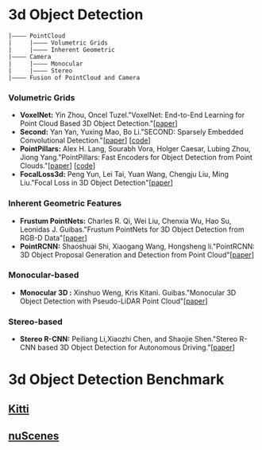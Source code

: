 # 3d Object Detection
```
|———— PointCloud 
|     |———— Volumetric Grids
|     |———— Inherent Geometric
|———— Camera
|     |———— Monocular 
|     |———— Stereo
|———— Fusion of PointCloud and Camera
```
### Volumetric Grids
* **VoxelNet:** Yin Zhou, Oncel Tuzel."VoxelNet: End-to-End Learning for Point Cloud Based 3D Object Detection."[[paper](https://arxiv.org/pdf/1711.06396.pdf)]
* **Second:** Yan Yan, Yuxing Mao, Bo Li."SECOND: Sparsely Embedded Convolutional Detection."[[paper](https://pdfs.semanticscholar.org/5125/a16039cabc6320c908a4764f32596e018ad3.pdf)] [[code](https://github.com/traveller59/second.pytorch)]
* **PointPillars:** Alex H. Lang, Sourabh Vora, Holger Caesar, Lubing Zhou, Jiong Yang."PointPillars: Fast Encoders for Object Detection from Point Clouds."[[paper](https://arxiv.org/pdf/1812.05784.pdf)] [[code](https://github.com/nutonomy/second.pytorch)]
* **FocalLoss3d:** Peng Yun, Lei Tai, Yuan Wang, Chengju Liu, Ming Liu."Focal Loss in 3D Object Detection"[[paper](https://arxiv.org/pdf/1809.06065.pdf)]



### Inherent Geometric Features 
* **Frustum PointNets:** Charles R. Qi, Wei Liu, Chenxia Wu, Hao Su, Leonidas J. Guibas."Frustum PointNets for 3D Object Detection from RGB-D Data"[[paper](https://arxiv.org/pdf/1711.08488.pdf)]
* **PointRCNN:** Shaoshuai Shi, Xiaogang Wang, Hongsheng li."PointRCNN: 3D Object Proposal Generation and Detection from Point Cloud"[[paper](https://arxiv.org/abs/1812.04244)]




### Monocular-based
* **Monocular 3D :** Xinshuo Weng, Kris Kitani. Guibas."Monocular 3D Object Detection with Pseudo-LiDAR Point Cloud"[[paper](https://arxiv.org/pdf/1903.09847.pdf)]




### Stereo-based
* **Stereo R-CNN:** Peiliang Li,Xiaozhi Chen, and Shaojie Shen."Stereo R-CNN based 3D Object Detection for Autonomous Driving."[[paper](https://arxiv.org/pdf/1902.09738.pdf)]


# 3d Object Detection Benchmark

## [Kitti](http://www.cvlibs.net/datasets/kitti/eval_object.php?obj_benchmark=3d)

## [nuScenes](https://sites.google.com/view/wad2019/challenge)

